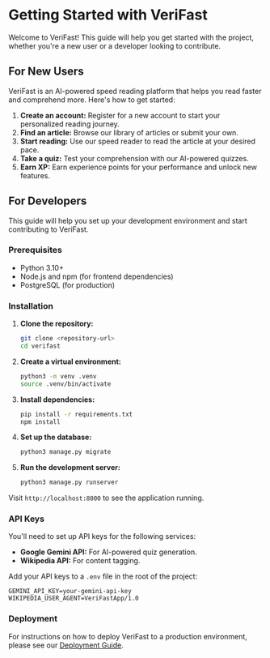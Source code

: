 # Getting Started with VeriFast

Welcome to VeriFast! This guide will help you get started with the project, whether you're a new user or a developer looking to contribute.

## For New Users

VeriFast is an AI-powered speed reading platform that helps you read faster and comprehend more. Here's how to get started:

1.  **Create an account:** Register for a new account to start your personalized reading journey.
2.  **Find an article:** Browse our library of articles or submit your own.
3.  **Start reading:** Use our speed reader to read the article at your desired pace.
4.  **Take a quiz:** Test your comprehension with our AI-powered quizzes.
5.  **Earn XP:** Earn experience points for your performance and unlock new features.

## For Developers

This guide will help you set up your development environment and start contributing to VeriFast.

### Prerequisites

*   Python 3.10+
*   Node.js and npm (for frontend dependencies)
*   PostgreSQL (for production)

### Installation

1.  **Clone the repository:**
    ```bash
    git clone <repository-url>
    cd verifast
    ```

2.  **Create a virtual environment:**
    ```bash
    python3 -m venv .venv
    source .venv/bin/activate
    ```

3.  **Install dependencies:**
    ```bash
    pip install -r requirements.txt
    npm install
    ```

4.  **Set up the database:**
    ```bash
    python3 manage.py migrate
    ```

5.  **Run the development server:**
    ```bash
    python3 manage.py runserver
    ```

Visit `http://localhost:8000` to see the application running.

### API Keys

You'll need to set up API keys for the following services:

*   **Google Gemini API:** For AI-powered quiz generation.
*   **Wikipedia API:** For content tagging.

Add your API keys to a `.env` file in the root of the project:

```
GEMINI_API_KEY=your-gemini-api-key
WIKIPEDIA_USER_AGENT=VeriFastApp/1.0
```

### Deployment

For instructions on how to deploy VeriFast to a production environment, please see our [Deployment Guide](../development/README.md).
